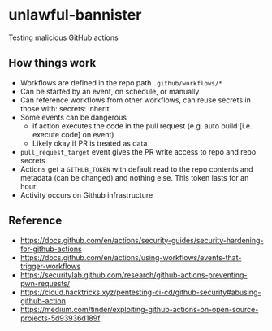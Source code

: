 # unlawful-bannister

Testing malicious GitHub actions

## How things work 

- Workflows are defined in the repo path `.github/workflows/*`
- Can be started by an event, on schedule, or manually
- Can reference workflows from other workflows, can reuse secrets in those with: secrets: inherit
- Some events can be dangerous
  - if action executes the code in the pull request (e.g. auto build [i.e. execute code] on event)
  - Likely okay if PR is treated as data
- `pull_request_target` event gives the PR write access to repo and repo secrets
- Actions get a `GITHUB_TOKEN` with default read to the repo contents and metadata (can be changed) and nothing else. This token lasts for an hour
- Activity occurs on Github infrastructure

## Reference

- https://docs.github.com/en/actions/security-guides/security-hardening-for-github-actions
- https://docs.github.com/en/actions/using-workflows/events-that-trigger-workflows
- https://securitylab.github.com/research/github-actions-preventing-pwn-requests/
- https://cloud.hacktricks.xyz/pentesting-ci-cd/github-security#abusing-github-action
- https://medium.com/tinder/exploiting-github-actions-on-open-source-projects-5d93936d189f

